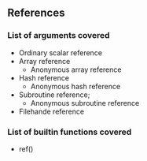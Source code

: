 ## References

### List of arguments covered

* Ordinary scalar reference
* Array reference
  * Anonymous array reference
* Hash reference
  * Anonymous hash reference
* Subroutine reference;
  * Anonymous subroutine reference
* Filehande reference

### List of builtin functions covered

* ref()
